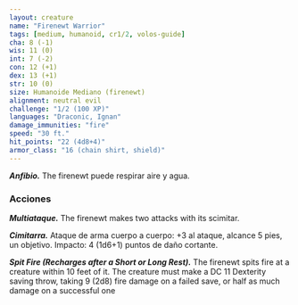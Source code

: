 ```yaml
---
layout: creature
name: "Firenewt Warrior"
tags: [medium, humanoid, cr1/2, volos-guide]
cha: 8 (-1)
wis: 11 (0)
int: 7 (-2)
con: 12 (+1)
dex: 13 (+1)
str: 10 (0)
size: Humanoide Mediano (firenewt)
alignment: neutral evil
challenge: "1/2 (100 XP)"
languages: "Draconic, Ignan"
damage_immunities: "fire"
speed: "30 ft."
hit_points: "22 (4d8+4)"
armor_class: "16 (chain shirt, shield)"
---
```


***Anfibio.*** The firenewt puede respirar aire y agua.

### Acciones

***Multiataque.*** The firenewt makes two attacks with its scimitar.

***Cimitarra.*** Ataque de arma cuerpo a cuerpo: +3 al ataque, alcance 5 pies, un objetivo. Impacto: 4 (1d6+1) puntos de daño cortante.

***Spit Fire (Recharges after a Short or Long Rest).*** The firenewt spits fire at a creature within 10 feet of it. The creature must make a DC 11 Dexterity saving throw, taking 9 (2d8) fire damage on a failed save, or half as much damage on a successful one